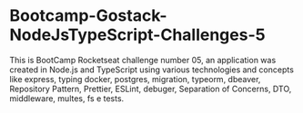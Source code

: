 # Bootcamp-Gostack-NodeJsTypeScript-Challenges-5
 This is BootCamp Rocketseat challenge number 05, an application was created in Node.js and TypeScript using various technologies and concepts like express, typing docker, postgres, migration, typeorm, dbeaver, Repository Pattern, Prettier, ESLint, debuger, Separation of Concerns, DTO, middleware, multes, fs e tests.
